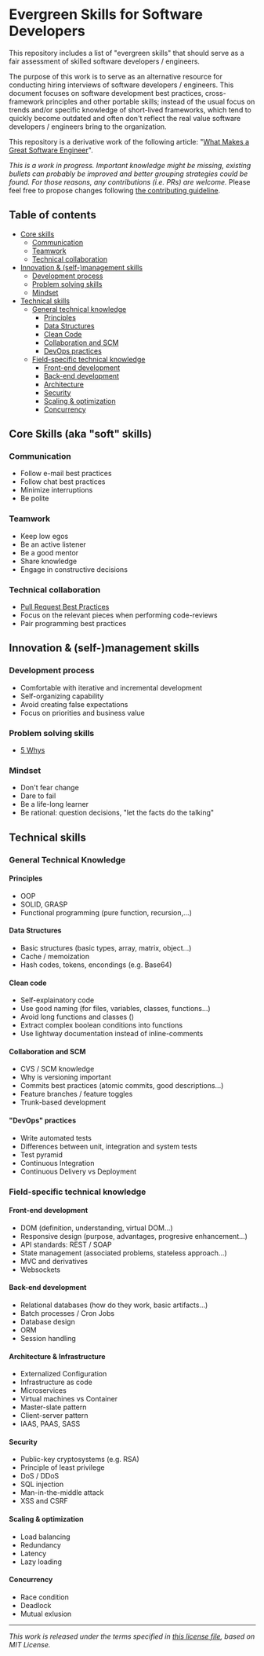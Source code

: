 # Evergreen Skills for Software Developers
This repository includes a list of "evergreen skills" that should serve as a fair assessment of skilled software developers / engineers.

The purpose of this work is to serve as an alternative resource for conducting hiring interviews of software developers / engineers. This document focuses on software development best practices, cross-framework principles and other portable skills; instead of the usual focus on trends and/or specific knowledge of short-lived frameworks, which tend to quickly become outdated and often don't reflect the real value software developers / engineers bring to the organization.

This repository is a derivative work of the following article: "[What Makes a Great Software Engineer](https://www.romenrg.com/blog/2018/12/29/what-makes-a-great-software-engineer)".

_This is a work in progress. Important knowledge might be missing, existing bullets can probably be improved and better grouping strategies could be found. For those reasons, any contributions (i.e. PRs) are welcome._ Please feel free to propose changes following [the contributing guideline](CONTRIBUTING.md).

## Table of contents

- [Core skills](#core-skills-aka-soft-skills)
  - [Communication](#communication)
  - [Teamwork](#teamwork)
  - [Technical collaboration](#technical-collaboration)
- [Innovation & (self-)management skills](#innovation--self-management-skills)
  - [Development process](#development-process)
  - [Problem solving skills](#problem-solving-skills)
  - [Mindset](#mindset)
- [Technical skills](#technical-skills)
  - [General technical knowledge](#general-technical-knowledge)
    - [Principles](#principles)
    - [Data Structures](#data-structures) 
    - [Clean Code](#clean-code)
    - [Collaboration and SCM](#collaboration-and-SCM)
    - [DevOps practices](#devops-practices)
  - [Field-specific technical knowledge](#field-specific-technical-knowledge)
    - [Front-end development](#front-end-development)
    - [Back-end development](#back-end-development)
    - [Architecture](#architecture--infrastructure)
    - [Security](#security)
    - [Scaling & optimization](#scaling--optimization)
    - [Concurrency](#concurrency)


## Core Skills (aka "soft" skills)

### Communication

* Follow e-mail best practices
* Follow chat best practices
* Minimize interruptions
* Be polite

### Teamwork

* Keep low egos
* Be an active listener
* Be a good mentor
* Share knowledge
* Engage in constructive decisions

### Technical collaboration
* [Pull Request Best Practices](https://blog.github.com/2015-01-21-how-to-write-the-perfect-pull-request/)
* Focus on the relevant pieces when performing code-reviews
* Pair programming best practices

## Innovation & (self-)management skills

### Development process

* Comfortable with iterative and incremental development
* Self-organizing capability
* Avoid creating false expectations
* Focus on priorities and business value

### Problem solving skills

* [5 Whys](http://en.wikipedia.org/wiki/5_Whys)

### Mindset

* Don't fear change
* Dare to fail
* Be a life-long learner
* Be rational: question decisions, "let the facts do the talking"

## Technical skills

### General Technical Knowledge

#### Principles
 * OOP
 * SOLID, GRASP
 * Functional programming (pure function, recursion,...)

#### Data Structures
 * Basic structures (basic types, array, matrix, object...)
 * Cache / memoization
 * Hash codes, tokens, encondings (e.g. Base64)

#### Clean code
 * Self-explainatory code
 * Use good naming (for files, variables, classes, functions...)
 * Avoid long functions and classes ()
 * Extract complex boolean conditions into functions
 * Use lightway documentation instead of inline-comments

#### Collaboration and SCM
 * CVS / SCM knowledge
 * Why is versioning important
 * Commits best practices (atomic commits, good descriptions...)
 * Feature branches / feature toggles
 * Trunk-based development

#### "DevOps" practices
 * Write automated tests
 * Differences between unit, integration and system tests
 * Test pyramid
 * Continuous Integration
 * Continuous Delivery vs Deployment

### Field-specific technical knowledge

#### Front-end development
 * DOM (definition, understanding, virtual DOM...)
 * Responsive design (purpose, advantages, progresive enhancement...)
 * API standards: REST / SOAP
 * State management (associated problems, stateless approach...)
 * MVC and derivatives
 * Websockets

#### Back-end development
 * Relational databases (how do they work, basic artifacts...)
 * Batch processes / Cron Jobs
 * Database design
 * ORM
 * Session handling

#### Architecture & Infrastructure
 * Externalized Configuration
 * Infrastructure as code
 * Microservices
 * Virtual machines vs Container
 * Master-slate pattern
 * Client-server pattern
 * IAAS, PAAS, SASS

#### Security
 * Public-key cryptosystems (e.g. RSA)
 * Principle of least privilege
 * DoS / DDoS
 * SQL injection
 * Man-in-the-middle attack
 * XSS and CSRF

#### Scaling & optimization
 * Load balancing
 * Redundancy
 * Latency
 * Lazy loading

#### Concurrency
 * Race condition
 * Deadlock
 * Mutual exlusion

---

_This work is released under the terms specified in [this license file](LICENSE), based on MIT License._
